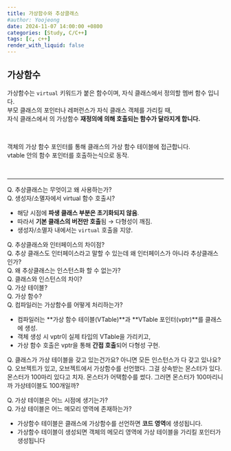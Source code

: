 ```yaml
---
title: 가상함수와 추상클래스
#author: Yoojeong
date: 2024-11-07 14:00:00 +0800
categories: [Study, C/C++]
tags: [c, c++]
render_with_liquid: false
---
```


## 가상함수
가상함수는 `virtual` 키워드가 붙은 함수이며, 자식 클래스에서 정의할 멤버 함수 입니다.  
부모 클래스의 포인터나 레퍼런스가 자식 클래스 객체를 가리킬 때,  
자식 클래스에서 의 가상함수 **재정의에 의해 호출되는 함수가 달라지게 합니다.**


<br>

객체의 가상 함수 포인터를 통해 클래스의 가상 함수 테이블에 접근합니다.  
vtable 안의 함수 포인터를 호출하는식으로 동작.  

<br>

---

Q. 추상클래스는 무엇이고 왜 사용하는가?  
Q. 생성자/소멸자에서 virtual 함수 호출시?  
- 해당 시점에 **파생 클래스 부분은 초기화되지 않음**.  
- 따라서 **기본 클래스의 버전만 호출**됨 → 다형성이 깨짐.  
- 생성자/소멸자 내에서는 `virtual` 호출을 지양.  

Q. 추상클래스와 인터페이스의 차이점?  
Q. 추상 클래스도 인터페이스라고 말할 수 있는데 왜 인터페이스가 아니라 추상클래스인가?  
Q. 왜 추상클래스는 인스턴스화 할 수 없는가?  
Q. 클래스와 인스턴스의 차이?  
Q. 가상 테이블?  
Q. 가상 함수?  
Q. 컴파일러는 가상함수를 어떻게 처리하는가?  
- 컴파일러는 **가상 함수 테이블(VTable)**과 **VTable 포인터(vptr)**를 클래스에 생성.  
- 객체 생성 시 vptr이 실제 타입의 VTable을 가리키고,  
- 가상 함수 호출은 vptr을 통해 **간접 호출**되어 다형성 구현.  

Q. 클래스가 가상 테이블을 갖고 있는건가요? 아니면 모든 인스턴스가 다 갖고 있나요?  
Q. 오브젝트가 있고, 오브젝트에서 가상함수를 선언했다. 그걸 상속받는 몬스터가 있다. 몬스터가 100마리 있다고 치자. 몬스터가 어택함수를 썼다. 그러면 몬스터가 100마리니까 가상테이블도 100개일까?  

Q. 가상 테이블은 어느 시점에 생기는가?  
Q. 가상 테이블은 어느 메모리 영역에 존재하는가?  
- 가상함수 테이블은 클래스에 가상함수를 선언하면 **코드 영역**에 생성됩니다.   
- 가상함수 테이블이 생성되면 객체의 메모리 영역에 가상 테이블을 가리킬 포인터가 생성됩니다